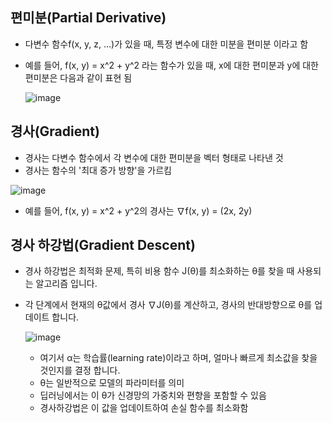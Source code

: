 ## 편미분(Partial Derivative)
  - 다변수 함수f(x, y, z, ...)가 있을 때, 특정 변수에 대한 미분을 편미분 이라고 함
  - 예를 들어, f(x, y) = x^2 + y^2 라는 함수가 있을 때, x에 대한 편미분과 y에 대한 편미분은 다음과 같이 표현 됨

    ![image](https://github.com/jooyeop/Computer_Vison_Paper/assets/97720878/b77a23a0-5f1b-4729-84ea-87c312b5c61d)



## 경사(Gradient)
  - 경사는 다변수 함수에서 각 변수에 대한 편미분을 벡터 형태로 나타낸 것
  - 경사는 함수의 '최대 증가 방향'을 가르킴
    
  ![image](https://github.com/jooyeop/Computer_Vison_Paper/assets/97720878/1b237745-3df2-4502-868d-7761c109e9db)

  - 예를 들어, f(x, y) = x^2 + y^2의 경사는 ∇f(x, y) = (2x, 2y)


## 경사 하강법(Gradient Descent)
  - 경사 하강법은 최적화 문제, 특히 비용 함수 J(θ)를 최소화하는 θ를 찾을 때 사용되는 알고리즘 입니다.
  - 각 단계에서 현재의 θ값에서 경사 ∇J(θ)를 계산하고, 경사의 반대방향으로 θ를 업데이트 합니다.
    
    ![image](https://github.com/jooyeop/Computer_Vison_Paper/assets/97720878/5150b475-9423-4dc2-9b58-7253ffe28a02)

    - 여기서 α는 학습률(learning rate)이라고 하며, 얼마나 빠르게 최소값을 찾을 것인지를 결정 합니다.
    - θ는 일반적으로 모델의 파라미터를 의미
    - 딥러닝에서는 이 θ가 신경망의 가중치와 편향을 포함할 수 있음
    - 경사하강법은 이 값을 업데이트하여 손실 함수를 최소화함
